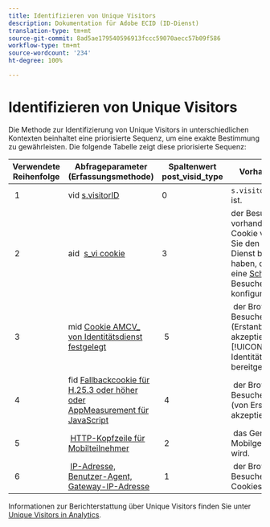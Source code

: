 ```yaml
---
title: Identifizieren von Unique Visitors
description: Dokumentation für Adobe ECID (ID-Dienst)
translation-type: tm+mt
source-git-commit: 8ad5ae179540596913fccc59070aecc57b09f586
workflow-type: tm+mt
source-wordcount: '234'
ht-degree: 100%

---
```



# Identifizieren von Unique Visitors

Die Methode zur Identifizierung von Unique Visitors in unterschiedlichen Kontexten beinhaltet eine priorisierte Sequenz, um eine exakte Bestimmung zu gewährleisten. Die folgende Tabelle zeigt diese priorisierte Sequenz:

| Verwendete Reihenfolge | Abfrageparameter (Erfassungsmethode) | Spaltenwert post_visid_type | Vorhanden, wenn |
|---|---|---|---|
|  1  | vid [s.visitorID](https://docs.adobe.com/content/help/de-DE/analytics/components/metrics/unique-visitors.translate.html)  | 0  | `s.visitorID` festgelegt ist. |
|  2  | aid  [s_vi cookie](https://docs.adobe.com/content/help/en/analytics/technotes/visitor-identification.html)  | 3  | der Besucher über vorhandenes s_vi-Cookie verfügt, bevor Sie den Besucher-ID-Dienst bereitgestellt haben, oder wenn Sie eine [Schonfrist](https://docs.adobe.com/content/help/de-DE/id-service/using/reference/analytics-reference/grace-period.html) für die Besucher-ID konfiguriert haben.  |
|  3  | mid [Cookie AMCV_ von Identitätsdienst festgelegt](https://docs.adobe.com/content/help/de-DE/id-service/using/home.html)  |  5  |  der Browser des Besuchers Cookies (Erstanbieter) akzeptiert und der [!UICONTROL Identitätsdienst] bereitgestellt wird.  |
|  4  | fid [Fallbackcookie für H.25.3 oder höher oder AppMeasurement für JavaScript](https://docs.adobe.com/content/help/en/analytics/technotes/visitor-identification.html)  |  4  |  der Browser des Besuchers Cookies (von Erstanbietern) akzeptiert.  |
|  5  |  [HTTP-Kopfzeile für Mobilteilnehmer](https://docs.adobe.com/content/help/en/analytics/technotes/visitor-identification.html)  |  2  |  das Gerät als Mobilgerät erkannt wird.  |
|  6  |  [IP-Adresse, Benutzer-Agent, Gateway-IP-Adresse](https://docs.adobe.com/content/help/en/analytics/technotes/visitor-identification.html)  |  1  |  der Browser des Besuchers keine Cookies akzeptiert. |

Informationen zur Berichterstattung über Unique Visitors finden Sie unter [Unique Visitors in Analytics](https://docs.adobe.com/content/help/de-DE/analytics/components/metrics/unique-visitors.translate.html).
